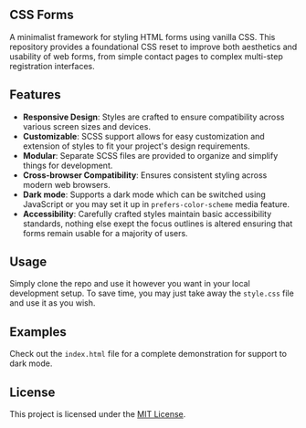 ## CSS Forms

A minimalist framework for styling HTML forms using vanilla CSS. This repository provides a foundational CSS reset to improve both aesthetics and usability of web forms,
from simple contact pages to complex multi-step registration interfaces.

## Features

- **Responsive Design**: Styles are crafted to ensure compatibility across various screen sizes and devices.
- **Customizable**: SCSS support allows for easy customization and extension of styles to fit your project's design requirements.
- **Modular**: Separate SCSS files are provided to organize and simplify things for development.
- **Cross-browser Compatibility**: Ensures consistent styling across modern web browsers.
- **Dark mode**: Supports a dark mode which can be switched using JavaScript or you may set it up in `prefers-color-scheme` media feature.
- **Accessibility**: Carefully crafted styles maintain basic accessibility standards, nothing else exept the focus outlines is altered ensuring that forms remain usable for a majority of users.

## Usage

Simply clone the repo and use it however you want in your local development setup. To save time, you may just take away the `style.css` file and use it as you wish.

## Examples

Check out the `index.html` file for a complete demonstration for support to dark mode.

## License

This project is licensed under the [MIT License](https://opensource.org/license/mit/).


